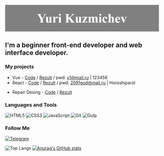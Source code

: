 ![Header](https://github.com/WorldforWorld/WorldforWorld/blob/main/assets/header.jpg)

## I'm a beginner front-end developer and web interface developer.

### My projects

- Vue - [Code](https://github.com/WorldforWorld/home-bookkeeping) / [Rezult](https://vue-crm-114d3.web.app/) / pwd: v1@mail.ru | 123456
- React - [Code](https://github.com/WorldforWorld/react-1) / [Rezult](https://worldforworld.github.io/react-1) / pwd: 2091god@mail.ru | Horoshiparol
<!--  - Afrianska - [Code](https://github.com/WorldforWorld/afrianska) / [Rezult](https://worldforworld.github.io/afrianska/) -->
- Repair Desing - [Code](https://github.com/WorldforWorld/repair-desing_refact) / [Rezult](https://worldforworld.github.io/repair-desing_refact/)

### Languages and Tools

![HTML5](https://img.shields.io/badge/-HTML5-090909?style-for-the-badge&logo=HTML5)
![CSS3](https://img.shields.io/badge/-CSS3-090909?style-for-the-badge&logo=CSS3)
![JavaScript](https://img.shields.io/badge/-JavaScript-090909?style-for-the-badge&logo=JavaScript)
![Git](https://img.shields.io/badge/-Git-090909?style-for-the-badge&logo=Git)
![Gulp](https://img.shields.io/badge/-Gulp-090909?style-for-the-badge&logo=Gulp)
<!--![React](https://img.shields.io/badge/-React-090909?style-for-the-badge&logo=React)
![Vue](https://img.shields.io/badge/-Vue-090909?style-for-the-badge&logo=Vue.js)-->
<!--![Webpack](https://img.shields.io/badge/-Webpack-090909?style-for-the-badge&logo=Webpack)-->

### Follow Me

[![Telegram](https://img.shields.io/badge/-Telegram-090909?style-for-the-badge&logo=telegram)](https://t.me/YuriKuzmichev)

![Top Langs](https://github-readme-stats.vercel.app/api/top-langs/?username=WorldforWorld)
[![Anurag's GitHub stats](https://github-readme-stats.vercel.app/api?username=WorldforWorld&show_icons=true)](https://github.com/WorldforWorld)
